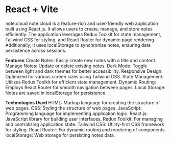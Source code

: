# React + Vite

note.cloud
note.cloud is a feature-rich and user-friendly web application built using React.js. It allows users to create, manage, and store notes efficiently. The application leverages Redux Toolkit for state management, Tailwind CSS for styling, and React Router for dynamic page rendering. Additionally, it uses localStorage to synchronize notes, ensuring data persistence across sessions.

**Features**
Create Notes: Easily create new notes with a title and content.
Manage Notes: Update or delete existing notes.
Dark Mode: Toggle between light and dark themes for better accessibility.
Responsive Design: Optimized for various screen sizes using Tailwind CSS.
State Management: Utilizes Redux Toolkit for efficient state management.
Dynamic Routing: Employs React Router for smooth navigation between pages.
Local Storage: Notes are saved in localStorage for persistence.

**Technologies Used**
HTML: Markup language for creating the structure of web pages.
CSS: Styling the structure of web pages.
JavaScript: Programming language for implementing application logic.
React.js: JavaScript library for building user interfaces.
Redux Toolkit: For managing and centralizing application state.
Tailwind CSS: Utility-first CSS framework for styling.
React Router: For dynamic routing and rendering of components.
localStorage: Web storage for persisting notes data.
